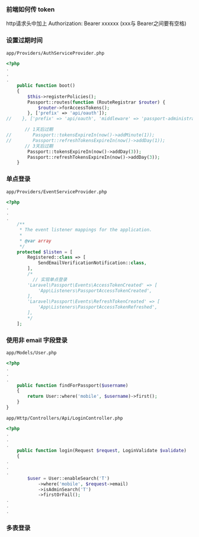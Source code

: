 
### 前端如何传 token

http请求头中加上 Authorization: Bearer xxxxxx  (xxx与 Bearer之间要有空格)

### 设置过期时间 

`app/Providers/AuthServiceProvider.php`
```php
<?php
.
.
.
    public function boot()
    {
        $this->registerPolicies();
        Passport::routes(function (RouteRegistrar $router) {
            $router->forAccessTokens();
        }, ['prefix' => 'api/oauth']);
//    }, ['prefix' => 'api/oauth', 'middleware' => 'passport-administrators']);

       // 1天后过期
//        Passport::tokensExpireIn(now()->addMinute(1));
//        Passport::refreshTokensExpireIn(now()->addDay(1));
       // 3天后过期
        Passport::tokensExpireIn(now()->addDay(3));
        Passport::refreshTokensExpireIn(now()->addDay(3));
    }
```

### 单点登录

`app/Providers/EventServiceProvider.php`
```php
<?php
.
.
.
    /**
     * The event listener mappings for the application.
     *
     * @var array
     */
    protected $listen = [
        Registered::class => [
            SendEmailVerificationNotification::class,
        ],
        /*
          // 实现单点登录
        'Laravel\Passport\Events\AccessTokenCreated' => [
            'App\Listeners\PassportAccessTokenCreated',
        ],
        'Laravel\Passport\Events\RefreshTokenCreated' => [
            'App\Listeners\PassportAccessTokenRefreshed',
        ],
        */
    ];
```

### 使用非 email 字段登录

`app/Models/User.php`
```php
<?php
.
.
.
    public function findForPassport($username)
    {
        return User::where('mobile', $username)->first();
    }
}
```

`app/Http/Controllers/Api/LoginController.php`
```php
<?php
.
.
.
    public function login(Request $request, LoginValidate $validate)
    {
.
.
.
        $user = User::enableSearch('T')
            ->where('mobile', $request->email) 
            ->isAdminSearch('T')
            ->firstOrFail();
.
.
.
```

### 多表登录
